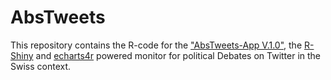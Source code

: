 # AbsTweets

This repository contains the R-code for the ["AbsTweets-App V.1.0"](http://www.politan.ch/app/abstweets/), the [R-Shiny](https://shiny.rstudio.com/) and [echarts4r](http://echarts4r.john-coene.com/) powered monitor for political Debates on Twitter in the Swiss context.

